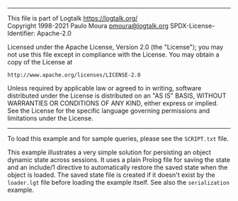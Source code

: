 ________________________________________________________________________

This file is part of Logtalk <https://logtalk.org/>  
Copyright 1998-2021 Paulo Moura <pmoura@logtalk.org>
SPDX-License-Identifier: Apache-2.0

Licensed under the Apache License, Version 2.0 (the "License");
you may not use this file except in compliance with the License.
You may obtain a copy of the License at

    http://www.apache.org/licenses/LICENSE-2.0

Unless required by applicable law or agreed to in writing, software
distributed under the License is distributed on an "AS IS" BASIS,
WITHOUT WARRANTIES OR CONDITIONS OF ANY KIND, either express or implied.
See the License for the specific language governing permissions and
limitations under the License.
________________________________________________________________________


To load this example and for sample queries, please see the `SCRIPT.txt`
file.
 
This example illustrates a very simple solution for persisting an object
dynamic state across sessions. It uses a plain Prolog file for saving the
state and an include/1 directive to automatically restore the saved state
when the object is loaded. The saved state file is created if it doesn't
exist by the `loader.lgt` file before loading the example itself. See also
the `serialization` example.
